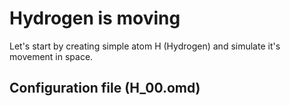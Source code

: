 # Hydrogen is moving
Let's start by creating simple atom H (Hydrogen) and simulate it's movement in space.

## Configuration file (H_00.omd)

```

```


